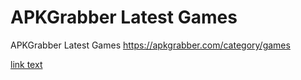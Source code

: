 # APKGrabber Latest Games
APKGrabber Latest Games https://apkgrabber.com/category/games

<a href="url">link text</a>
